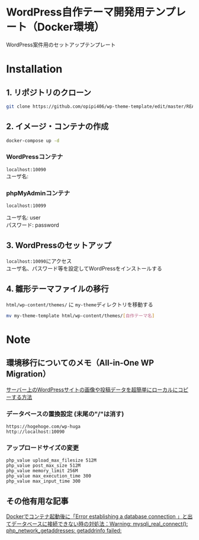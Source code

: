# WordPress自作テーマ開発用テンプレート（Docker環境）
WordPress案件用のセットアップテンプレート


# Installation
## 1. リポジトリのクローン
```bash
git clone https://github.com/opipi406/wp-theme-template/edit/master/README.md
```
## 2. イメージ・コンテナの作成
```bash
docker-compose up -d
```

### WordPressコンテナ
`localhost:10090`  
ユーザ名: 

### phpMyAdminコンテナ
`localhost:10099`  

ユーザ名: user  
パスワード: password  

## 3. WordPressのセットアップ
`localhost:10090`にアクセス  
ユーザ名、パスワード等を設定してWordPressをインストールする

## 4. 雛形テーマファイルの移行
`html/wp-content/themes/` に `my-theme`ディレクトリを移動する
```bash
mv my-theme-template html/wp-content/themes/[自作テーマ名]
```


# Note

## 環境移行についてのメモ（All-in-One WP Migration）
[サーバー上のWordPressサイトの画像や投稿データを超簡単にローカルにコピーする方法](https://yosiakatsuki.net/blog/copy-site-data-to-local/)

### データベースの置換設定 (末尾の"/"は消す)
```
https://hogehoge.com/wp-huga
http://localhost:10090
```

### アップロードサイズの変更
```
php_value upload_max_filesize 512M
php_value post_max_size 512M
php_value memory_limit 256M
php_value max_execution_time 300
php_value max_input_time 300
```

## その他有用な記事

[Dockerでコンテナ起動後に「Error establishing a database connection 」と出てデータベースに接続できない時の対処法：Warning: mysqli_real_connect(): php_network_getaddresses: getaddrinfo failed:](https://prograshi.com/platform/docker/dokcer-wp-db-connection-error/)
